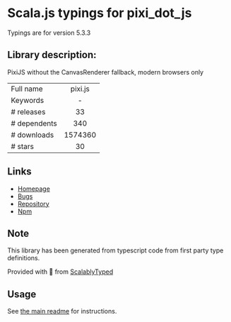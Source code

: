 
# Scala.js typings for pixi_dot_js

Typings are for version 5.3.3

## Library description:
PixiJS without the CanvasRenderer fallback, modern browsers only

|                    |                 |
| ------------------ | :-------------: |
| Full name          | pixi.js |
| Keywords           | - |
| # releases         | 33 |
| # dependents       | 340 |
| # downloads        | 1574360 |
| # stars            | 30 |

## Links
- [Homepage](http://www.pixijs.com/)
- [Bugs](https://github.com/pixijs/pixi.js/issues)
- [Repository](https://github.com/pixijs/pixi.js)
- [Npm](https://www.npmjs.com/package/pixi.js)
    


## Note
This library has been generated from typescript code from first party type definitions.

Provided with :purple_heart: from [ScalablyTyped](https://github.com/oyvindberg/ScalablyTyped)

## Usage
See [the main readme](../../readme.md) for instructions.


